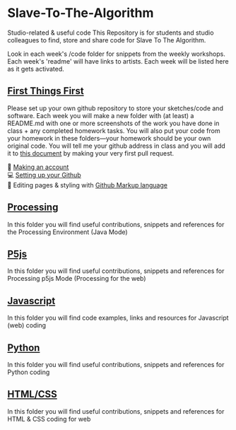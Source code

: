 # Slave-To-The-Algorithm
Studio-related & useful code
This Repository is for students and studio colleagues to find, store and share code for Slave To The Algorithm.

Look in each week's /code folder for snippets from the weekly workshops. Each week's 'readme' will have links to artists. Each week will be listed here as it gets activated.

## [First Things First](FAQ_start.md)

Please set up your own github repository to store your sketches/code and software. Each week you will make a new folder with (at least) a README.md with one or more screenshots of the work you have done in class + any completed homework tasks. You will also put your code from your homework in these folders—your homework should be your own original code. You will tell me your github address in class and you will add it to [this document](student_githubs.md) by making your very first pull request.

:bust_in_silhouette: [Making an account](https://github.com/)<br/>
:computer: [Setting up your Github](https://docs.github.com/en/github/getting-started-with-github) <br/>
:man_dancing: Editing pages & styling with [Github Markup language](https://guides.github.com/features/mastering-markdown/)

## <a href="https://github.com/karenanndonnachie/Slave-To-The-Algorithm/tree/master/Processing">Processing</a>
In this folder you will find useful contributions, snippets and references for the Processing Environment (Java Mode)

## [P5js](P5js/)
In this folder you will find useful contributions, snippets and references for Processing p5js Mode (Processing for the web)

## [Javascript](Javascript/)
In this folder you will find code examples, links and resources for Javascript (web) coding

## [Python](Python/)
In this folder you will find useful contributions, snippets and references for Python coding

## [HTML/CSS](HTML_CSS)
In this folder you will find useful contributions, snippets and references for HTML & CSS coding for web
